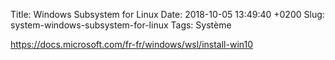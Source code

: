 Title: Windows Subsystem for Linux
Date: 2018-10-05 13:49:40 +0200
Slug: system-windows-subsystem-for-linux
Tags: Système



<https://docs.microsoft.com/fr-fr/windows/wsl/install-win10>
